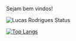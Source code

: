 Sejam bem vindos!

![Lucas Rodrigues Status](https://github-readme-stats.vercel.app/api?username=lucasrodrigues23&theme=midnight-purple&show_icons=true)


[![Top Langs](https://github-readme-stats.vercel.app/api/top-langs/?username=lucasrodrigues23&theme=midnight-purple&langs_count=8)](https://github.com/anuraghazra/github-readme-stats)
